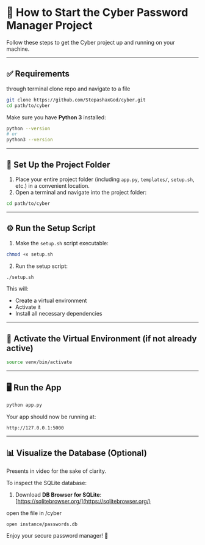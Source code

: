 
# 🚀 How to Start the Cyber Password Manager Project

Follow these steps to get the Cyber project up and running on your machine.

---

## ✅ Requirements
through terminal
clone repo and navigate to a file

```bash
git clone https://github.com/StepashaxGod/cyber.git
cd path/to/cyber
```

Make sure you have **Python 3** installed:

```bash
python --version
# or
python3 --version
```

---

## 📁 Set Up the Project Folder

1. Place your entire project folder (including `app.py`, `templates/`, `setup.sh`, etc.) in a convenient location.
2. Open a terminal and navigate into the project folder:

```bash
cd path/to/cyber
```

---

## ⚙️ Run the Setup Script

1. Make the `setup.sh` script executable:

```bash
chmod +x setup.sh
```

2. Run the setup script:

```bash
./setup.sh
```

This will:

- Create a virtual environment
- Activate it
- Install all necessary dependencies

---

## 🧠 Activate the Virtual Environment (if not already active)

```bash
source venv/bin/activate
```

---

## 🖥️ Run the App

```bash
python app.py
```

Your app should now be running at:

```
http://127.0.0.1:5000
```

---

## 📊 Visualize the Database (Optional) 
Presents in video for the sake of clarity.

To inspect the SQLite database:

1. Download **DB Browser for SQLite**:  
   [https://sqlitebrowser.org/](https://sqlitebrowser.org/)

open the file in /cyber

```
open instance/passwords.db
```

Enjoy your secure password manager! 🔐
